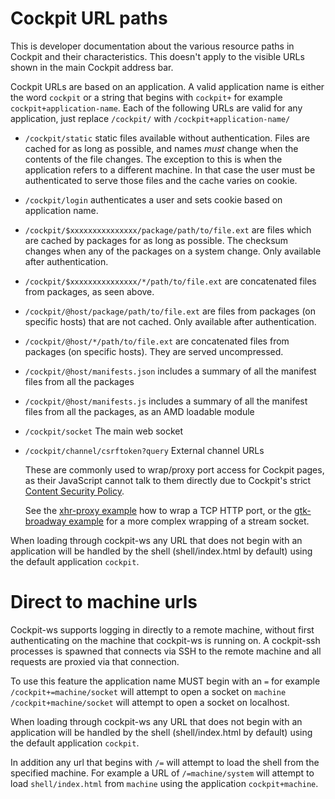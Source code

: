 
Cockpit URL paths
=================

This is developer documentation about the various resource paths in Cockpit
and their characteristics. This doesn't apply to the visible URLs shown
in the main Cockpit address bar.

Cockpit URLs are based on an application. A valid application name is
either the word `cockpit` or a string that begins with `cockpit+`
for example `cockpit+application-name`. Each of the following URLs
are valid for any application, just replace `/cockpit/` with `/cockpit+application-name/`

 * `/cockpit/static` static files available without authentication. Files
   are cached for as long as possible, and names *must* change when the
   contents of the file changes. The exception to this is when the application
   refers to a different machine. In that case the user must be authenticated
   to serve those files and the cache varies on cookie.

 * `/cockpit/login` authenticates a user and sets cookie based on application
 name.

 * `/cockpit/$xxxxxxxxxxxxxxx/package/path/to/file.ext` are files which
   are cached by packages for as long as possible. The checksum changes when
   any of the packages on a system change. Only available after authentication.

 * `/cockpit/$xxxxxxxxxxxxxxx/*/path/to/file.ext` are concatenated files from
   packages, as seen above.

 * `/cockpit/@host/package/path/to/file.ext` are files from packages (on
   specific hosts) that are not cached. Only available after authentication.

 * `/cockpit/@host/*/path/to/file.ext` are concatenated files from
   packages (on specific hosts). They are served uncompressed.

 * `/cockpit/@host/manifests.json` includes a summary of all the manifest
   files from all the packages

 * `/cockpit/@host/manifests.js` includes a summary of all the manifest
   files from all the packages, as an AMD loadable module

 * `/cockpit/socket` The main web socket

 * `/cockpit/channel/csrftoken?query` External channel URLs

   These are commonly used to wrap/proxy port access for Cockpit pages, as
   their JavaScript cannot talk to them directly due to Cockpit's strict
   [Content Security Policy](https://developer.mozilla.org/en-US/docs/Web/HTTP/CSP).

   See the [xhr-proxy example](../examples/xhr-proxy) how to wrap a TCP HTTP
   port, or the [gtk-broadway example](../examples/gtk-broadway) for a more
   complex wrapping of a stream socket.

When loading through cockpit-ws any URL that does not begin with an
application will be handled by the shell (shell/index.html by default)
using the default application `cockpit`.


Direct to machine urls
======================

Cockpit-ws supports logging in directly to a remote machine, without first
authenticating on the machine that cockpit-ws is running on. A cockpit-ssh
processes is spawned that connects via SSH to the remote machine and all
requests are proxied via that connection.

To use this feature the application name MUST begin with an `=` for
example `/cockpit+=machine/socket` will attempt to open a socket on
`machine` `/cockpit+machine/socket` will attempt to open a socket
on localhost.

When loading through cockpit-ws any URL that does not begin with an
application will be handled by the shell (shell/index.html by default)
using the default application `cockpit`.

In addition any url that begins with `/=` will attempt to load
the shell from the specified machine. For example a URL of
`/=machine/system` will attempt to load `shell/index.html`
from `machine` using the application `cockpit+machine`.
